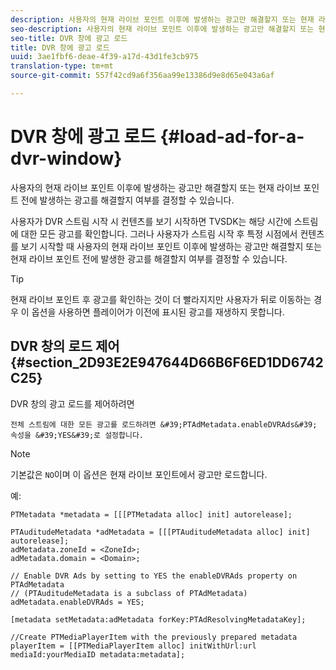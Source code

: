 ```yaml
---
description: 사용자의 현재 라이브 포인트 이후에 발생하는 광고만 해결할지 또는 현재 라이브 포인트 전에 발생하는 광고를 해결할지 여부를 결정할 수 있습니다.
seo-description: 사용자의 현재 라이브 포인트 이후에 발생하는 광고만 해결할지 또는 현재 라이브 포인트 전에 발생하는 광고를 해결할지 여부를 결정할 수 있습니다.
seo-title: DVR 창에 광고 로드
title: DVR 창에 광고 로드
uuid: 3ae1fbf6-deae-4f39-a17d-43d1fe3cb975
translation-type: tm+mt
source-git-commit: 557f42cd9a6f356aa99e13386d9e8d65e043a6af

---
```



# DVR 창에 광고 로드 {#load-ad-for-a-dvr-window}

사용자의 현재 라이브 포인트 이후에 발생하는 광고만 해결할지 또는 현재 라이브 포인트 전에 발생하는 광고를 해결할지 여부를 결정할 수 있습니다.

사용자가 DVR 스트림 시작 시 컨텐츠를 보기 시작하면 TVSDK는 해당 시간에 스트림에 대한 모든 광고를 확인합니다. 그러나 사용자가 스트림 시작 후 특정 시점에서 컨텐츠를 보기 시작할 때 사용자의 현재 라이브 포인트 이후에 발생하는 광고만 해결할지 또는 현재 라이브 포인트 전에 발생한 광고를 해결할지 여부를 결정할 수 있습니다.

>[!TIP]
>
>현재 라이브 포인트 후 광고를 확인하는 것이 더 빨라지지만 사용자가 뒤로 이동하는 경우 이 옵션을 사용하면 플레이어가 이전에 표시된 광고를 재생하지 못합니다.

## DVR 창의 로드 제어 {#section_2D93E2E947644D66B6F6ED1DD6742C25}

DVR 창의 광고 로드를 제어하려면

    전체 스트림에 대한 모든 광고를 로드하려면 &#39;PTAdMetadata.enableDVRAds&#39; 속성을 &#39;YES&#39;로 설정합니다.

>[!NOTE]
>
>기본값은 `NO`이며 이 옵션은 현재 라이브 포인트에서 광고만 로드합니다.

예:

```
PTMetadata *metadata = [[[PTMetadata alloc] init] autorelease]; 
 
PTAuditudeMetadata *adMetadata = [[[PTAuditudeMetadata alloc] init] autorelease];  
adMetadata.zoneId = <ZoneId>; 
adMetadata.domain = <Domain>; 
 
// Enable DVR Ads by setting to YES the enableDVRAds property on PTAdMetadata  
// (PTAuditudeMetadata is a subclass of PTAdMetadata)  
adMetadata.enableDVRAds = YES; 
 
[metadata setMetadata:adMetadata forKey:PTAdResolvingMetadataKey]; 
 
//Create PTMediaPlayerItem with the previously prepared metadata    
playerItem = [[PTMediaPlayerItem alloc] initWithUrl:url mediaId:yourMediaID metadata:metadata]; 
```
